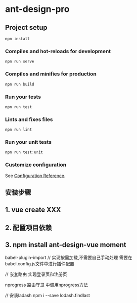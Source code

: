 # ant-design-pro

## Project setup
```
npm install
```

### Compiles and hot-reloads for development
```
npm run serve
```

### Compiles and minifies for production
```
npm run build
```

### Run your tests
```
npm run test
```

### Lints and fixes files
```
npm run lint
```

### Run your unit tests
```
npm run test:unit
```

### Customize configuration
See [Configuration Reference](https://cli.vuejs.org/config/).



## 安装步骤
## 1. vue create XXX
## 2. 配置项目依赖
## 3. npm install ant-design-vue moment

babel-plugin-import // 实现按需加载,不需要自己手动处理
需要在babel.config.js文件中进行插件配置

// 嵌套路由 实现登录页和注册页

nprogress
路由守卫 中调用nprogress方法

// 安装ladash
npm i --save lodash.findlast
